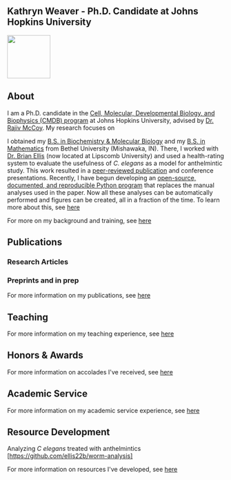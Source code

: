 ## Kathryn Weaver - Ph.D. Candidate at Johns Hopkins University

<p align="left">
  <img src="/images/kw.jpeg" height="100" width="100">
</p>

## About

I am a Ph.D. candidate in the [Cell, Molecular, Developmental Biology, and Biophysics (CMDB) program](https://cmdb.jhu.edu/) at Johns Hopkins University, advised by [Dr. Rajiv McCoy](https://mccoy-lab.org/). My research focuses on  

I obtained my [B.S. in Biochemistry & Molecular Biology](https://www.betheluniversity.edu/academics/degrees/biology-chemistry) and my [B.S. in Mathematics](https://www.betheluniversity.edu/academics/degrees/math-engineering-sciences) from Bethel University (Mishawaka, IN). There, I worked with [Dr. Brian Ellis](https://www.lipscomb.edu/directory/ellis-brian) (now located at Lipscomb University) and used a health-rating system to evaluate the usefulness of *C. elegans* as a model for anthelmintic study. This work resulted in a [peer-reviewed publication](https://journals.plos.org/plosone/article?id=10.1371/journal.pone.0179376#ack) and conference presentations. Recently, I have begun developing an [open-source, documented, and reproducible Python program](https://github.com/ellis22b/worm-analysis) that replaces the manual analyses used in the paper. Now all these analyses can be automatically performed and figures can be created, all in a fraction of the time. To learn more about this, see [here](/resourcedev/index.html#worm-analysis)

For more on my background and training, see [here](/about/index.html)

## Publications

### Research Articles

### Preprints and in prep

For more information on my publications, see [here](/publications/index.html)

## Teaching

For more information on my teaching experience, see [here](/teaching/index.html)

## Honors & Awards

For more information on accolades I've received, see [here](/honors/index.html)

## Academic Service

For more information on my academic service experience, see [here](/service/index.html)

## Resource Development

Analyzing *C elegans* treated with anthelmintics [https://github.com/ellis22b/worm-analysis]

For more information on resources I've developed, see [here](/resourcedev/index.html)
